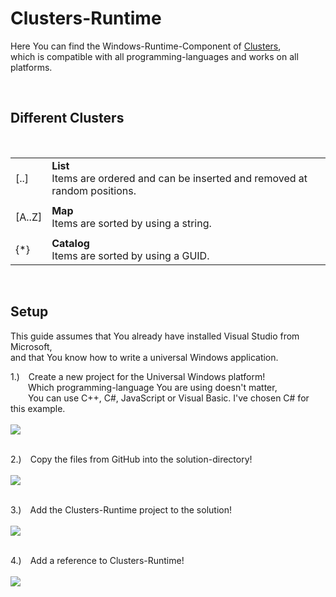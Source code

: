 <h1>Clusters-Runtime</h1>

<p>
Here You can find the Windows-Runtime-Component of
<a href="http://github.com/svenbieg/clusters">Clusters</a>,<br />
which is compatible with all programming-languages and works on all platforms.<br />
</p>
<br />

<h2>Different Clusters</h2><br />

<table>
  <tr>
    <td>[..]</td>
    <td><b>List</b><br />Items are ordered and can be inserted and removed at random positions.</td>
  </tr><tr><td></td></tr><tr>
    <td>[A..Z]</td>
    <td><b>Map</b><br />Items are sorted by using a string.</td>
  </tr><tr><td></td></tr><tr>
    <td>{*}</td>
    <td><b>Catalog</b><br />Items are sorted by using a GUID.</td>
  </tr>
</table><br />

<h2>Setup</h2>

<p>
This guide assumes that You already have installed Visual Studio from Microsoft,<br />
and that You know how to write a universal Windows application. 
</p>

1.)&emsp;Create a new project for the Universal Windows platform!<br />
&emsp;&emsp;Which programming-language You are using doesn't matter,<br />
&emsp;&emsp;You can use C++, C#, JavaScript or Visual Basic. I've chosen C# for this example.<br />
<br />
<img src="https://user-images.githubusercontent.com/12587394/47256711-a55e6a80-d484-11e8-825c-f0a667889e75.jpg" /><br />
<br />

2.)&emsp;Copy the files from GitHub into the solution-directory!<br />
<br />
<img src="https://user-images.githubusercontent.com/12587394/69481836-2b31af80-0e15-11ea-9649-2fe97612a81b.jpg" /><br />
<br />

3.)&emsp;Add the Clusters-Runtime project to the solution!<br />
<br />
<img src="https://user-images.githubusercontent.com/12587394/47256703-83fd7e80-d484-11e8-8d37-da8889387307.jpg" /><br />
<br />

4.)&emsp;Add a reference to Clusters-Runtime!<br />
<br />
<img src="https://user-images.githubusercontent.com/12587394/47256718-bdce8500-d484-11e8-93dc-a0364fd38cea.jpg" /><br />
<br />

<br /><br /><br /><br /><br />
